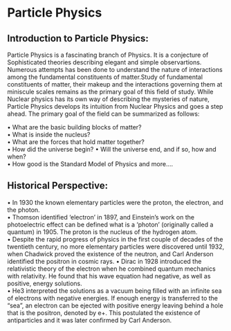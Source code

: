 # Particle Physics

## Introduction to Particle Physics:
Particle Physics is a fascinating branch of Physics. It is a conjecture of Sophisticated theories describing elegant and simple observartions. Numerous attempts has been done to understand the nature of interactions among the fundamental constituents of matter.Study of fundamental constituents of matter, their makeup and the interactions governing them at miniscule scales remains as the primary goal of this field of study. While Nuclear physics has its own way of describing the mysteries of nature, Particle Physics develops its intuition from Nuclear Physics and goes a step ahead. The primary goal of the field can be summarized as follows:  

•	What are the basic building blocks of matter?  
•	What is inside the nucleus?  
•	What are the forces that hold matter together?   
•	How did the universe begin? 
•	Will the universe end, and if so, how and when?  
•	How good is the Standard Model of Physics and more….  


## Historical Perspective:  

•	In 1930 the known elementary particles were the proton, the electron, and the photon.  
•	Thomson identified ‘electron’ in 1897, and Einstein’s work on the photoelectric effect can be defined what is a ‘photon’ (originally called a quantum) in 1905. The proton is the nucleus of the hydrogen atom.  
•	Despite the rapid progress of physics in the first couple of decades of the twentieth century, no more elementary particles were discovered until 1932, when Chadwick proved the existence of the neutron, and Carl Anderson identified the positron in cosmic rays. 
•	Dirac in 1928 introduced the relativistic theory of the electron when he combined quantum mechanics with relativity. He found that his wave equation had negative, as well as positive, energy solutions.  
•	He3 interpreted the solutions as a vacuum being filled with an infinite sea of electrons with negative energies. If enough energy is transferred to the “sea”, an electron can be ejected with positive energy leaving behind a hole that is the positron, denoted by e+. This postulated the existence of antiparticles and it was later confirmed by Carl Anderson.  
